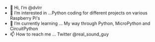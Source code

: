 - 👋 Hi, I’m @dvlrr
- 👀 I’m interested in ...Python coding for different projects on various Raspberry Pi's
- 🌱 I’m currently learning ... My way through Python, MicroPython and CircuitPython
- 📫 How to reach me ... Twitter @real_sound_guy

<!---
dvlrr/dvlrr is a ✨ special ✨ repository because its `README.md` (this file) appears on your GitHub profile.
You can click the Preview link to take a look at your changes.
--->
